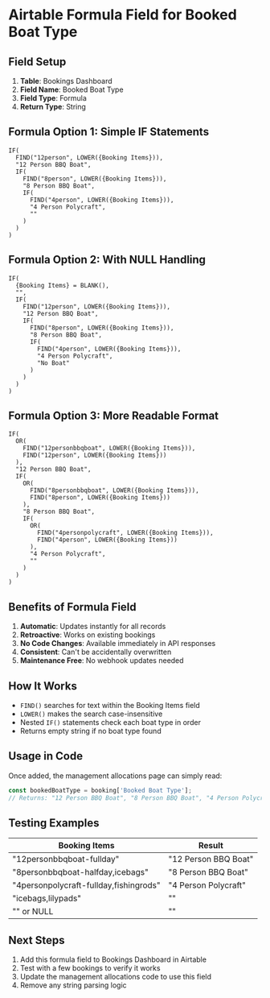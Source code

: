 # Airtable Formula Field for Booked Boat Type

## Field Setup
1. **Table**: Bookings Dashboard
2. **Field Name**: Booked Boat Type
3. **Field Type**: Formula
4. **Return Type**: String

## Formula Option 1: Simple IF Statements
```
IF(
  FIND("12person", LOWER({Booking Items})),
  "12 Person BBQ Boat",
  IF(
    FIND("8person", LOWER({Booking Items})),
    "8 Person BBQ Boat",
    IF(
      FIND("4person", LOWER({Booking Items})),
      "4 Person Polycraft",
      ""
    )
  )
)
```

## Formula Option 2: With NULL Handling
```
IF(
  {Booking Items} = BLANK(),
  "",
  IF(
    FIND("12person", LOWER({Booking Items})),
    "12 Person BBQ Boat",
    IF(
      FIND("8person", LOWER({Booking Items})),
      "8 Person BBQ Boat",
      IF(
        FIND("4person", LOWER({Booking Items})),
        "4 Person Polycraft",
        "No Boat"
      )
    )
  )
)
```

## Formula Option 3: More Readable Format
```
IF(
  OR(
    FIND("12personbbqboat", LOWER({Booking Items})),
    FIND("12person", LOWER({Booking Items}))
  ),
  "12 Person BBQ Boat",
  IF(
    OR(
      FIND("8personbbqboat", LOWER({Booking Items})),
      FIND("8person", LOWER({Booking Items}))
    ),
    "8 Person BBQ Boat",
    IF(
      OR(
        FIND("4personpolycraft", LOWER({Booking Items})),
        FIND("4person", LOWER({Booking Items}))
      ),
      "4 Person Polycraft",
      ""
    )
  )
)
```

## Benefits of Formula Field

1. **Automatic**: Updates instantly for all records
2. **Retroactive**: Works on existing bookings
3. **No Code Changes**: Available immediately in API responses
4. **Consistent**: Can't be accidentally overwritten
5. **Maintenance Free**: No webhook updates needed

## How It Works

- `FIND()` searches for text within the Booking Items field
- `LOWER()` makes the search case-insensitive
- Nested `IF()` statements check each boat type in order
- Returns empty string if no boat type found

## Usage in Code

Once added, the management allocations page can simply read:
```javascript
const bookedBoatType = booking['Booked Boat Type'];
// Returns: "12 Person BBQ Boat", "8 Person BBQ Boat", "4 Person Polycraft", or ""
```

## Testing Examples

| Booking Items | Result |
|--------------|--------|
| "12personbbqboat-fullday" | "12 Person BBQ Boat" |
| "8personbbqboat-halfday,icebags" | "8 Person BBQ Boat" |
| "4personpolycraft-fullday,fishingrods" | "4 Person Polycraft" |
| "icebags,lilypads" | "" |
| "" or NULL | "" |

## Next Steps

1. Add this formula field to Bookings Dashboard in Airtable
2. Test with a few bookings to verify it works
3. Update the management allocations code to use this field
4. Remove any string parsing logic
